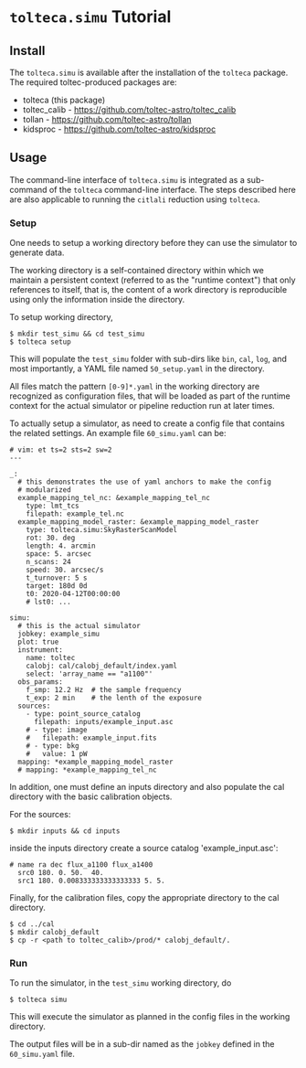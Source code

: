 # `tolteca.simu` Tutorial

## Install

The `tolteca.simu` is available after the installation of the `tolteca`
package.  The required toltec-produced packages are:

 - tolteca (this package)
 - toltec_calib - https://github.com/toltec-astro/toltec_calib
 - tollan - https://github.com/toltec-astro/tollan
 - kidsproc - https://github.com/toltec-astro/kidsproc

## Usage

The command-line interface of `tolteca.simu` is integrated as a sub-command
of the `tolteca` command-line interface. The steps described here are also
applicable to running the `citlali` reduction using `tolteca`.


### Setup

One needs to setup a working directory before they can use the simulator to
generate data.

The working directory is a self-contained directory within which we maintain a
persistent context (referred to as the "runtime context") that only references
to itself, that is, the content of a work directory is reproducible using only
the information inside the directory.

To setup working directory,

```
$ mkdir test_simu && cd test_simu
$ tolteca setup
```

This will populate the `test_simu` folder with sub-dirs like `bin`, `cal`,
`log`, and most importantly, a YAML file named `50_setup.yaml` in the
directory.

All files match the pattern `[0-9]*.yaml` in the working directory are
recognized as configuration files, that will be loaded as part of the runtime
context for the actual simulator or pipeline reduction run at later times.

To actually setup a simulator, as need to create a config file that contains
the related settings. An example file `60_simu.yaml` can be:

```
# vim: et ts=2 sts=2 sw=2
---

_:
  # this demonstrates the use of yaml anchors to make the config
  # modularized
  example_mapping_tel_nc: &example_mapping_tel_nc
    type: lmt_tcs
    filepath: example_tel.nc
  example_mapping_model_raster: &example_mapping_model_raster
    type: tolteca.simu:SkyRasterScanModel
    rot: 30. deg
    length: 4. arcmin
    space: 5. arcsec
    n_scans: 24
    speed: 30. arcsec/s
    t_turnover: 5 s
    target: 180d 0d
    t0: 2020-04-12T00:00:00
    # lst0: ...

simu:
  # this is the actual simulator
  jobkey: example_simu
  plot: true
  instrument:
    name: toltec
    calobj: cal/calobj_default/index.yaml
    select: 'array_name == "a1100"'
  obs_params:
    f_smp: 12.2 Hz  # the sample frequency
    t_exp: 2 min    # the lenth of the exposure
  sources:
    - type: point_source_catalog
      filepath: inputs/example_input.asc
    # - type: image
    #   filepath: example_input.fits
    # - type: bkg
    #   value: 1 pW
  mapping: *example_mapping_model_raster
  # mapping: *example_mapping_tel_nc
```
In addition, one must define an inputs directory and also populate the cal directory with the basic calibration objects.

For the sources:
```
$ mkdir inputs && cd inputs
```

inside the inputs directory create a source catalog 'example_input.asc':

```
# name ra dec flux_a1100 flux_a1400
  src0 180. 0. 50.  40.
  src1 180. 0.008333333333333333 5. 5.
```

Finally, for the calibration files, copy the appropriate directory to the cal directory.

```
$ cd ../cal
$ mkdir calobj_default
$ cp -r <path to toltec_calib>/prod/* calobj_default/.
```

### Run

To run the simulator, in the `test_simu` working directory, do

```
$ tolteca simu
```

This will execute the simulator as planned in the config files in the working
directory.

The output files will be in a sub-dir named as the `jobkey` defined in the
`60_simu.yaml` file.
